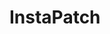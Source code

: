 # InstaPatch

<!--
Provide an overview of what your class library does and how to get started.
This file will be published with the nuget package
-->